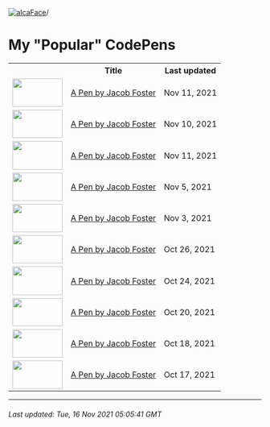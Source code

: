 [![alcaFace](https://camo.githubusercontent.com/2ee094c4af74cb0ec2e19388fccfb809837623e3/68747470733a2f2f7374617469632d63646e2e6a74766e772e6e65742f656d6f7469636f6e732f76312f3332383632362f312e30)](https://twitch.tv/Alca)/

# My "Popular" CodePens

<table>
	<tr>
		<th></th>
		<th>Title</th>
		<th>Last updated</th>
	</tr>
	<tr>
		<td><a href="https://codepen.io/Alca/pen/rNzrqWa" rel="nofollow"><img src="https://codepen.io/alca/pen/rNzrqWa/image/default.png" width="100" height="56.25"></a></td>
		<td><a href="https://codepen.io/Alca/pen/rNzrqWa" rel="nofollow">A Pen by Jacob Foster</a></td>
		<td>Nov 11, 2021</td>
	</tr>
	<tr>
		<td><a href="https://codepen.io/Alca/pen/rNzKgjx" rel="nofollow"><img src="https://codepen.io/alca/pen/rNzKgjx/image/default.png" width="100" height="56.25"></a></td>
		<td><a href="https://codepen.io/Alca/pen/rNzKgjx" rel="nofollow">A Pen by Jacob Foster</a></td>
		<td>Nov 10, 2021</td>
	</tr>
	<tr>
		<td><a href="https://codepen.io/Alca/pen/abyqEZp" rel="nofollow"><img src="https://codepen.io/alca/pen/abyqEZp/image/default.png" width="100" height="56.25"></a></td>
		<td><a href="https://codepen.io/Alca/pen/abyqEZp" rel="nofollow">A Pen by Jacob Foster</a></td>
		<td>Nov 11, 2021</td>
	</tr>
	<tr>
		<td><a href="https://codepen.io/Alca/pen/GRvyzzN" rel="nofollow"><img src="https://codepen.io/alca/pen/GRvyzzN/image/default.png" width="100" height="56.25"></a></td>
		<td><a href="https://codepen.io/Alca/pen/GRvyzzN" rel="nofollow">A Pen by Jacob Foster</a></td>
		<td>Nov 5, 2021</td>
	</tr>
	<tr>
		<td><a href="https://codepen.io/Alca/pen/MWvrwwQ" rel="nofollow"><img src="https://codepen.io/alca/pen/MWvrwwQ/image/default.png" width="100" height="56.25"></a></td>
		<td><a href="https://codepen.io/Alca/pen/MWvrwwQ" rel="nofollow">A Pen by Jacob Foster</a></td>
		<td>Nov 3, 2021</td>
	</tr>
	<tr>
		<td><a href="https://codepen.io/Alca/pen/RwZVRXR" rel="nofollow"><img src="https://codepen.io/alca/pen/RwZVRXR/image/default.png" width="100" height="56.25"></a></td>
		<td><a href="https://codepen.io/Alca/pen/RwZVRXR" rel="nofollow">A Pen by Jacob Foster</a></td>
		<td>Oct 26, 2021</td>
	</tr>
	<tr>
		<td><a href="https://codepen.io/Alca/pen/dyzNJwd" rel="nofollow"><img src="https://codepen.io/alca/pen/dyzNJwd/image/default.png" width="100" height="56.25"></a></td>
		<td><a href="https://codepen.io/Alca/pen/dyzNJwd" rel="nofollow">A Pen by Jacob Foster</a></td>
		<td>Oct 24, 2021</td>
	</tr>
	<tr>
		<td><a href="https://codepen.io/Alca/pen/YzxWJaq" rel="nofollow"><img src="https://codepen.io/alca/pen/YzxWJaq/image/default.png" width="100" height="56.25"></a></td>
		<td><a href="https://codepen.io/Alca/pen/YzxWJaq" rel="nofollow">A Pen by Jacob Foster</a></td>
		<td>Oct 20, 2021</td>
	</tr>
	<tr>
		<td><a href="https://codepen.io/Alca/pen/dyzMOER" rel="nofollow"><img src="https://codepen.io/alca/pen/dyzMOER/image/default.png" width="100" height="56.25"></a></td>
		<td><a href="https://codepen.io/Alca/pen/dyzMOER" rel="nofollow">A Pen by Jacob Foster</a></td>
		<td>Oct 18, 2021</td>
	</tr>
	<tr>
		<td><a href="https://codepen.io/Alca/pen/VwzeNmO" rel="nofollow"><img src="https://codepen.io/alca/pen/VwzeNmO/image/default.png" width="100" height="56.25"></a></td>
		<td><a href="https://codepen.io/Alca/pen/VwzeNmO" rel="nofollow">A Pen by Jacob Foster</a></td>
		<td>Oct 17, 2021</td>
	</tr>
</table>

---

###### Last updated: Tue, 16 Nov 2021 05:05:41 GMT